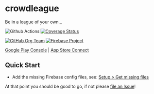 # crowdleague

Be in a league of your own...

![Github Actions](https://github.com/crowdleague/crowdleague/workflows/tests/badge.svg)
[![Coverage Status](https://coveralls.io/repos/github/enspyrco/crowdleague/badge.svg?branch=dev)](https://coveralls.io/github/enspyrco/crowdleague?branch=dev)

[![GitHub Org Team](https://img.shields.io/badge/github%20-%23121011.svg?&style=for-the-badge&logo=github&logoColor=white)](https://github.com/orgs/crowdleague/teams/crowdleague)
[![Firebase Project](https://img.shields.io/badge/firebase%20-%23039BE5.svg?&style=for-the-badge&logo=firebase)](https://console.firebase.google.com/u/0/project/crowdleague-project/overview)

[Google Play Console](https://play.google.com/console/developers/6095168526928626772/app/4973683335528364155/app-dashboard) | [App Store Connect](https://appstoreconnect.apple.com/WebObjects/iTunesConnect.woa/ra/ng/app/1506440961)

## Quick Start

- Add the missing Firebase config files, see: [Setup > Get missing files](https://github.com/crowdleague/crowdleague/wiki/Setup#get-missing-files)

At that point you should be good to go, if not please [file an Issue](https://github.com/crowdleague/crowdleague/issues/new/choose)!
